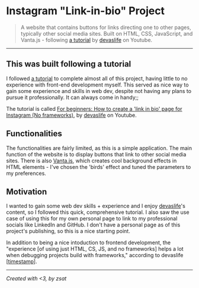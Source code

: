 # Instagram "Link-in-bio" Project

> A website that contains buttons for links directing one to other pages, typically other social media sites. Built on HTML, CSS, JavaScript, and Vanta.js - following [a tutorial](https://www.youtube.com/watch?v=u71pHOyvBp0) by [devaslife](https://www.youtube.com/c/devaslife) on Youtube.

---

## This was built following a tutorial

I followed [a tutorial](https://www.youtube.com/watch?v=u71pHOyvBp0) to complete almost all of this project, having little to no experience with front-end development myself. This served as nice way to gain some experience and skills in web dev, despite not having any plans to pursue it professionally. It can always come in handy;;

The tutorial is called [For beginners: How to create a 'link in bio' page for Instagram (No frameworks)](https://www.youtube.com/watch?v=u71pHOyvBp0), by [devaslife](https://www.youtube.com/c/devaslife) on Youtube.

## Functionalities

The functionalities are fairly limited, as this is a simple application. The main function of the website is to display buttons that link to other social media sites. There is also [Vanta.js](https://www.vantajs.com), which creates cool background effects in HTML elements - I've chosen the 'birds' effect and tuned the parameters to my preferences.


## Motivation

I wanted to gain some web dev skills + experience and I enjoy [devaslife](https://www.youtube.com/c/devaslife)'s content, so I followed this quick, comprehensive tutorial. I also saw the use case of using this for my own personal page to link to my professional socials like LinkedIn and GitHub. I don't have a personal page as of this project's publishing, so this is a nice starting point.

In addition to being a nice intoduction to frontend development, the "experience [of using just HTML, CS, JS, and no frameworks] helps a lot when debugging projects build with frameworks," according to devaslife [[timestamp](https://youtu.be/u71pHOyvBp0?t=151)].

---

*Created with <3, by zsat*

